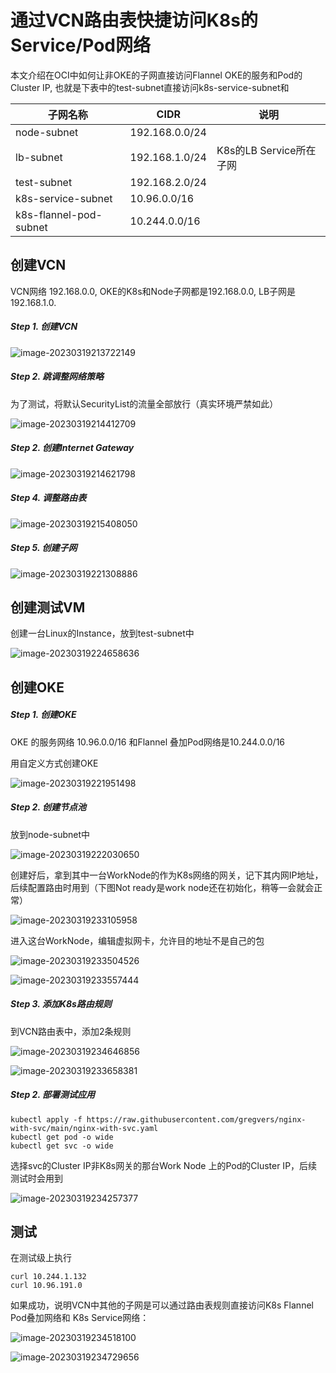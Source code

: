 # 通过VCN路由表快捷访问K8s的Service/Pod网络

本文介绍在OCI中如何让非OKE的子网直接访问Flannel OKE的服务和Pod的Cluster IP, 也就是下表中的test-subnet直接访问k8s-service-subnet和

| 子网名称               | CIDR           | 说明                    |
| ---------------------- | -------------- | ----------------------- |
| node-subnet            | 192.168.0.0/24 |                         |
| lb-subnet              | 192.168.1.0/24 | K8s的LB Service所在子网 |
| test-subnet            | 192.168.2.0/24 |                         |
| k8s-service-subnet     | 10.96.0.0/16   |                         |
| k8s-flannel-pod-subnet | 10.244.0.0/16  |                         |



## 创建VCN

VCN网络 192.168.0.0,  OKE的K8s和Node子网都是192.168.0.0, LB子网是192.168.1.0.

##### Step 1. 创建VCN

![image-20230319213722149](%E9%80%9A%E8%BF%87VCN%E8%B7%AF%E7%94%B1%E5%BF%AB%E6%8D%B7%E8%AE%BF%E9%97%AEServicePod%E7%BD%91%E7%BB%9C.assets/image-20230319213722149.png)

##### Step 2. 跳调整网络策略

为了测试，将默认SecurityList的流量全部放行（真实环境严禁如此）

![image-20230319214412709](%E9%80%9A%E8%BF%87VCN%E8%B7%AF%E7%94%B1%E5%BF%AB%E6%8D%B7%E8%AE%BF%E9%97%AEServicePod%E7%BD%91%E7%BB%9C.assets/image-20230319214412709.png)

##### Step 2. 创建Internet Gateway

![image-20230319214621798](%E9%80%9A%E8%BF%87VCN%E8%B7%AF%E7%94%B1%E5%BF%AB%E6%8D%B7%E8%AE%BF%E9%97%AEServicePod%E7%BD%91%E7%BB%9C.assets/image-20230319214621798.png)

##### Step 4. 调整路由表

![image-20230319215408050](%E9%80%9A%E8%BF%87VCN%E8%B7%AF%E7%94%B1%E5%BF%AB%E6%8D%B7%E8%AE%BF%E9%97%AEServicePod%E7%BD%91%E7%BB%9C.assets/image-20230319215408050.png)

##### Step 5. 创建子网

![image-20230319221308886](%E9%80%9A%E8%BF%87VCN%E8%B7%AF%E7%94%B1%E5%BF%AB%E6%8D%B7%E8%AE%BF%E9%97%AEServicePod%E7%BD%91%E7%BB%9C.assets/image-20230319221308886.png)

## 创建测试VM 

创建一台Linux的Instance，放到test-subnet中

![image-20230319224658636](%E9%80%9A%E8%BF%87VCN%E8%B7%AF%E7%94%B1%E5%BF%AB%E6%8D%B7%E8%AE%BF%E9%97%AEServicePod%E7%BD%91%E7%BB%9C.assets/image-20230319224658636.png)

## 创建OKE 

##### Step 1. 创建OKE

OKE 的服务网络 10.96.0.0/16 和Flannel 叠加Pod网络是10.244.0.0/16

用自定义方式创建OKE

![image-20230319221951498](%E9%80%9A%E8%BF%87VCN%E8%B7%AF%E7%94%B1%E5%BF%AB%E6%8D%B7%E8%AE%BF%E9%97%AEServicePod%E7%BD%91%E7%BB%9C.assets/image-20230319221951498.png)

##### Step 2. 创建节点池

放到node-subnet中 

![image-20230319222030650](%E9%80%9A%E8%BF%87VCN%E8%B7%AF%E7%94%B1%E5%BF%AB%E6%8D%B7%E8%AE%BF%E9%97%AEServicePod%E7%BD%91%E7%BB%9C.assets/image-20230319222030650.png)

创建好后，拿到其中一台WorkNode的作为K8s网络的网关，记下其内网IP地址，后续配置路由时用到（下图Not ready是work node还在初始化，稍等一会就会正常）

![image-20230319233105958](%E9%80%9A%E8%BF%87VCN%E8%B7%AF%E7%94%B1%E5%BF%AB%E6%8D%B7%E8%AE%BF%E9%97%AEServicePod%E7%BD%91%E7%BB%9C.assets/image-20230319233105958.png)

进入这台WorkNode，编辑虚拟网卡，允许目的地址不是自己的包

![image-20230319233504526](%E9%80%9A%E8%BF%87VCN%E8%B7%AF%E7%94%B1%E5%BF%AB%E6%8D%B7%E8%AE%BF%E9%97%AEServicePod%E7%BD%91%E7%BB%9C.assets/image-20230319233504526.png)

![image-20230319233557444](%E9%80%9A%E8%BF%87VCN%E8%B7%AF%E7%94%B1%E5%BF%AB%E6%8D%B7%E8%AE%BF%E9%97%AEServicePod%E7%BD%91%E7%BB%9C.assets/image-20230319233557444.png)

##### Step 3.  添加K8s路由规则

到VCN路由表中，添加2条规则

![image-20230319234646856](%E9%80%9A%E8%BF%87VCN%E8%B7%AF%E7%94%B1%E5%BF%AB%E6%8D%B7%E8%AE%BF%E9%97%AEServicePod%E7%BD%91%E7%BB%9C.assets/image-20230319234646856.png)

![image-20230319233658381](%E9%80%9A%E8%BF%87VCN%E8%B7%AF%E7%94%B1%E5%BF%AB%E6%8D%B7%E8%AE%BF%E9%97%AEServicePod%E7%BD%91%E7%BB%9C.assets/image-20230319233658381.png)



##### Step 2. 部署测试应用

```shell
kubectl apply -f https://raw.githubusercontent.com/gregvers/nginx-with-svc/main/nginx-with-svc.yaml
kubectl get pod -o wide
kubectl get svc -o wide
```

选择svc的Cluster IP非K8s网关的那台Work Node 上的Pod的Cluster IP，后续测试时会用到

![image-20230319234257377](%E9%80%9A%E8%BF%87VCN%E8%B7%AF%E7%94%B1%E5%BF%AB%E6%8D%B7%E8%AE%BF%E9%97%AEServicePod%E7%BD%91%E7%BB%9C.assets/image-20230319234257377.png)

## 测试

在测试级上执行

```shell
curl 10.244.1.132
curl 10.96.191.0
```

如果成功，说明VCN中其他的子网是可以通过路由表规则直接访问K8s Flannel Pod叠加网络和 K8s Service网络：

![image-20230319234518100](%E9%80%9A%E8%BF%87VCN%E8%B7%AF%E7%94%B1%E5%BF%AB%E6%8D%B7%E8%AE%BF%E9%97%AEServicePod%E7%BD%91%E7%BB%9C.assets/image-20230319234518100.png)

![image-20230319234729656](%E9%80%9A%E8%BF%87VCN%E8%B7%AF%E7%94%B1%E5%BF%AB%E6%8D%B7%E8%AE%BF%E9%97%AEServicePod%E7%BD%91%E7%BB%9C.assets/image-20230319234729656.png)


